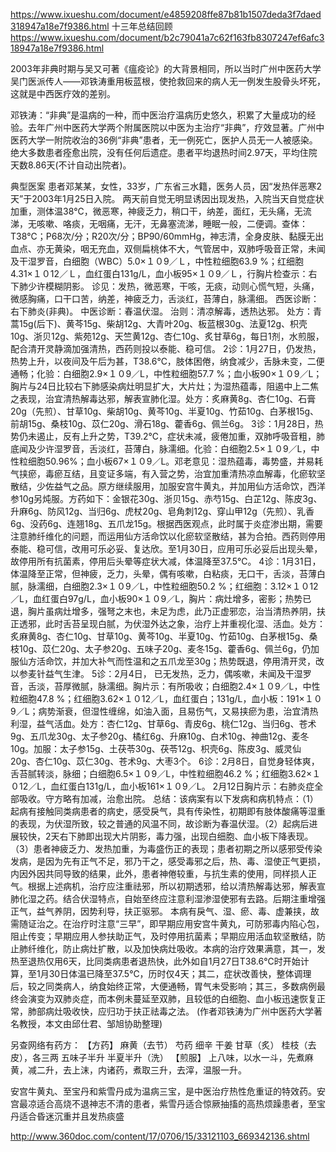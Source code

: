 <!--
 * @Author: your name
 * @Date: 2020-01-21 10:54:43
 * @LastEditTime : 2020-01-27 13:54:22
 * @LastEditors  : Please set LastEditors
 * @Description: In User Settings Edit
 * @FilePath: /undefined/Users/gdl/Desktop/2003年Sars病例治疗药方.md
 -->
https://www.ixueshu.com/document/e4859208ffe87b81b1507deda3f7daed318947a18e7f9386.html  十三年总结回顾
https://www.ixueshu.com/document/b2c79041a7c62f163fb8307247ef6afc318947a18e7f9386.html

2003年非典时期与吴又可著《瘟疫论》的大背景相同，所以当时广州中医药大学吴门医派传人——邓铁涛重用板蓝根，使抢救回来的病人无一例发生股骨头坏死，这就是中西医疗效的差别。

邓铁涛：“非典”是温病的一种，而中医治疗温病历史悠久，积累了大量成功的经验。去年广州中医药大学两个附属医院以中医为主治疗“非典”，疗效显著。广州中医药大学一附院收治的36例“非典”患者，无一例死亡，医护人员无一人被感染。绝大多数患者痊愈出院，没有任何后遗症。患者平均退热时间2.97天，平均住院天数8.86天(不计自动出院者)。

典型医案
患者邓某某，女性，33岁，广东省三水籍，医务人员，因“发热伴恶寒2天”于2003年1月25日入院。
两天前自觉无明显诱因出现发热，入院当天自觉症状加重，测体温38℃，微恶寒，神疲乏力，稍口干，纳差，面红，无头痛，无流涕，无咳嗽、咯痰，无咽痛，无汗，无鼻塞流涕，睡眠一般，二便调。查体：T38℃；P68次/分；R20次/分；BP90/60mmHg，神志清，全身皮肤、黏膜无出血点、亦无黄染，咽无充血，双侧扁桃体不大，气管居中，双肺呼吸音正常，未闻及干湿罗音，白细胞（WBC）5.0×１０9／Ｌ，中性粒细胞63.9 %；红细胞4.31×１０12／Ｌ，血红蛋白131g/L，血小板95×１０9／Ｌ，行胸片检查示：右下肺少许模糊阴影。
诊见：发热，微恶寒，干咳，无痰，动则心慌气短，头痛，微感胸痛，口干口苦，纳差，神疲乏力，舌淡红，苔薄白，脉濡细。
西医诊断：右下肺炎(非典)。
中医诊断：春温伏湿。
治则：清凉解毒，透热达邪。
处方：青蒿15g(后下)、黄芩15g、柴胡12g、大青叶20g、板蓝根30g、法夏12g、枳壳10g、浙贝12g、紫苑12g、天竺黄12g、杏仁10g、炙甘草6g，每日1剂，水煎服，配合清开灵静滴加强清热，西药则投以泰能、稳可信。
2诊：1月27日，仍发热，热势上升，以夜间及午后为甚，T38.6℃，肢体困倦，纳食减少，舌脉未变，二便通畅；化验：白细胞2.9×１０9／L，中性粒细胞57.7 %；血小板90×１０9／L；胸片与24日比较右下肺感染病灶明显扩大，大片灶；为湿热蕴毒，阻遏中上二焦之表现，治宜清热解毒达邪，解表宣肺化湿。处方：炙麻黄8g、杏仁10g、石膏20g（先煎）、甘草10g、柴胡10g、黄芩10g、半夏10g、竹茹10g、白茅根15g、前胡15g、桑枝10g、苡仁20g、滑石18g、藿香6g、佩兰6g。
3诊：1月28日，热势仍未遏止，反有上升之势，T39.2℃，症状未减，疲倦加重，双肺呼吸音粗，肺底闻及少许湿罗音，舌淡红，苔薄白，脉濡细。化验：白细胞2.5×１０9／L，中性粒细胞50.96%；血小板67×１０9／L。邓老意见：湿热蕴毒，毒势盛，并易耗气挟瘀，毒瘀互结，且变证多端，有入营之势，治宜加重清热凉血解毒，化瘀软坚散结，少佐益气之品。原方继续服用，加服安宫牛黄丸，并加用仙方活命饮，西洋参10g另炖服。方药如下：金银花30g、浙贝15g、赤芍15g、白芷12g、陈皮3g、升麻6g、防风12g、当归6g、虎杖20g、皂角刺12g、穿山甲12g（先煎）、乳香6g、没药6g、连翘18g、五爪龙15g。根据西医观点，此时属于炎症渗出期，需要注意肺纤维化的问题，而运用仙方活命饮以化瘀软坚散结，甚为合拍。西药则停用泰能、稳可信，改用可乐必妥、复达欣。至1月30日，应用可乐必妥后出现头晕，故停用所有抗菌素，停用后头晕等症状大减，体温降至37.5℃。
4诊：1月31日，体温降至正常，但神疲，乏力，头晕，偶有咳嗽，白粘痰，无口干，舌淡，苔薄白腻，脉濡细，白细胞2.3×１０9／L，中性粒细胞50.2 %；红细胞：3.12×１０12／L，血红蛋白97g/L，血小板90×１０9／L，胸片：病灶增多，密影；热势已退，胸片虽病灶增多，强弩之末也，未足为虑，此乃正虚邪恋，治当清热养阴，扶正透邪，此时舌苔呈现白腻，为伏湿外达之象，治疗上并重视化湿、活血。处方：炙麻黄8g、杏仁10g、甘草10g、黄芩10g、半夏10g、竹茹10g、白茅根15g、桑枝10g、苡仁20g、太子参20g、五味子20g、麦冬15g、藿香6g、佩兰6g，仍加服仙方活命饮，并加大补气而性温和之五爪龙至30g；热势既退，停用清开灵，改以参麦针益气生津。
5诊：2月4日， 已无发热，乏力，偶咳嗽，未闻及干湿罗音，舌淡，苔厚微腻，脉濡细。胸片示：有所吸收；白细胞2.4×１０9／L，中性粒细胞47.8 %；红细胞3.62×１０12／L，血红蛋白；131g/L，血小板：191×１０9／L；病势渐衰，但湿性缠绵，如油入面，且易伤气，又易挟瘀为患，治宜清热利湿，益气活血。处方：杏仁12g、甘草6g、青皮6g、桃仁12g、当归6g、苍术9g、五爪龙30g、太子参20g、橘红6g、升麻10g、白术10g、神曲12g、麦冬10g。加服：太子参15g、土茯苓30g、茯苓12g、枳壳6g、陈皮3g、威灵仙20g、杏仁10g、苡仁30g、苍术9g、大枣3个。
6诊：2月8日，自觉身轻体爽，舌苔腻转淡，脉细；白细胞6.5×１０9／L，中性粒细胞46.2 %；红细胞3.62×１０12／L，血红蛋白131g/L，血小板161×１０9／L。
2月12日胸片示：右肺炎症全部吸收。守方略有加减，治愈出院。
总结：该病案有以下发病和病机特点：（1）起病有接触同类病患者的病史，感受戾气，具有传染性，初期即有肢体酸痛等湿重的表现，为伏湿所致，较之普通的风温不同，故诊断为春温伏湿。（2）起病后进展较快，2天右下肺即出现大片阴影，毒力强，出现白细胞、血小板下降表现。（3）患者神疲乏力、发热加重，为毒盛伤正的表现；患者初期之所以感邪受传染发病，是因为先有正气不足，邪乃干之，感受毒邪之后，热、毒、湿使正气更损，内因外因共同导致的结果，此外，患者神倦较重，与抗生素的使用，同样损人正气。根据上述病机，治疗应注重祛邪，所以初期透邪，给以清热解毒达邪，解表宣肺化湿之药。结合伏湿特点，自始至终应注意利湿渗湿使邪有去路。后期注重增强正气，益气养阴，因势利导，扶正驱邪。
本病有戾气、湿、瘀、毒、虚兼挟，故需随证治之。在治疗时注意“三早”，即早期应用安宫牛黄丸，可防邪毒内陷心包，阻止传变；早期应用人参扶助正气，及时停用抗菌素；早期应用活血软坚散结，防止肺纤维化，防止病灶扩散，以及加快病灶吸收。本病的治疗效果满意，其一，发热至退热仅用6天，比同类病患者退热快，此外如自1月27日T38.6℃时开始计算，至1月30日体温已降至37.5℃，历时仅4天；其二，症状改善快，整体调理后，较之同类病人，纳食始终正常，大便通畅，胃气未受影响；其三，多数病例最终会演变为双肺炎症，而本例未蔓延至双肺，且较低的白细胞、血小板迅速恢复正常，肺部病灶吸收快，应归功于扶正祛毒之法。
(作者邓铁涛为广州中医药大学著名教授，本文由邱仕君、邹旭协助整理)


另查网络有药方：
【方药】 麻黄（去节） 芍药 细辛 干姜 甘草（炙） 桂枝（去皮），各三两 五味子半升 半夏半升（洗） 【煎服】 上八味，以水一斗，先煮麻黄，减二升，去上沫，内诸药，煮取三升，去滓，温服一升。

安宫牛黄丸、至宝丹和紫雪丹成为温病三宝，是中医治疗热性危重证的特效药。安宫最凉适合高烧不退神志不清的患者，紫雪丹适合惊厥抽搐的高热烦躁患者，至宝丹适合昏迷沉重并且发热痰盛

http://www.360doc.com/content/17/0706/15/33121103_669342136.shtml
